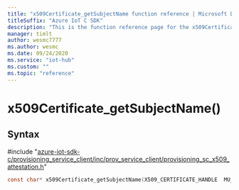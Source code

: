 ```yaml
---                             
title: "x509Certificate_getSubjectName function reference | Microsoft Docs" 
titleSuffix: "Azure IoT C SDK"            
description: "This is the function reference page for the x509Certificate_getSubjectName() function in the Azure IoT C SDK. This SDK is used with Azure IoT Hub and Azure IoT Hub Device Provisioning Service"            
manager: timlt                 
author: wesmc7777              
ms.author: wesmc               
ms.date: 09/24/2020                    
ms.service: "iot-hub"             
ms.custom: ""                
ms.topic: "reference"        
---                            
```


# x509Certificate_getSubjectName()

## Syntax

\#include "[azure-iot-sdk-c/provisioning_service_client/inc/prov_service_client/provisioning_sc_x509_attestation.h](../provisioning-sc-x509-attestation-h.md)"  
```C
const char* x509Certificate_getSubjectName(X509_CERTIFICATE_HANDLE  MU_C2);
```

